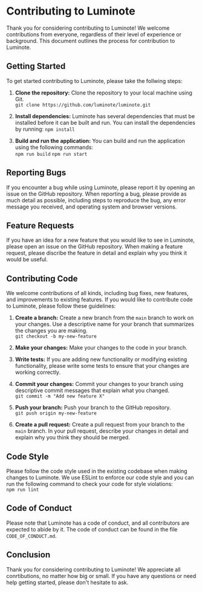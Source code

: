 # Contributing to Luminote
Thank you for considering contributing to Luminote! We welcome contributions from everyone, regardless of their level of experience or background. This document outlines the process for contribution to Luminote.

## Getting Started
To get started contributing to Luminote, please take the follwing steps:
  1. **Clone the repository:** Clone the repository to your local machine using Git.\
  `git clone https://github.com/luminote/luminote.git`
  
  2. **Install dependencies:** Luminote has several dependencies that must be installed before it can be built and run. You can install the dependencies by running:
  `npm install`
  
  3. **Build and run the application:** You can build and run the application using the following commands:\
  `npm run build`
  `npm run start`

## Reporting Bugs
If you encounter a bug while using Luminote, please report it by opening an issue on the GitHub repository. When reporting a bug, please provide as much detail as possible, including steps to reproduce the bug, any error message you received, and operating system and browser versions.

## Feature Requests
If you have an idea for a new feature that you would like to see in Luminote, please open an issue on the GitHub repository. When making a feature request, please discribe the feature in detail and explain why you think it would be useful.

## Contributing Code
We welcome contributions of all kinds, including bug fixes, new features, and improvements to existing features. If you would like to contribute code to Luminote, please follow these guidelines:
  1.  **Create a branch:** Create a new branch from the `main` branch to work on your changes. Use a descriptive name for your branch that summarizes the changes you are making.\
   `git checkout -b my-new-feature`
  
  2. **Make your changes:** Make your changes to the code in your branch.
 
  3. **Write tests:** If you are adding new functionality or modifying existing functionality, please write some tests to ensure that your changes are working correctly.

  4. **Commit your changes:** Commit your changes to your branch using descriptive commit messages that explain what you changed.\
  `git commit -m "Add new feature X"`
  
  5. **Push your branch:** Push your branch to the GitHub repository.\
  `git push origin my-new-feature`
  
  6. **Create a pull request:** Create a pull request from your branch to the `main` branch. In your pull request, describe your changes in detail and explain why you think they should be merged.
  
## Code Style
Please follow the code style used in the existing codebase when making changes to Luminote. We use ESLint to enforce our code style and you can run the following command to check your code for style violations:\
`npm run lint`

## Code of Conduct
Please note that Luminote has a code of conduct, and all contributors are expected to abide by it. The code of conduct can be found in the file `CODE_OF_CONDUCT.md`.

## Conclusion
Thank you for considering contributing to Luminote! We appreciate all conrtibutions, no matter how big or small. If you have any questions or need help getting started, please don't hesitate to ask.
  
 
